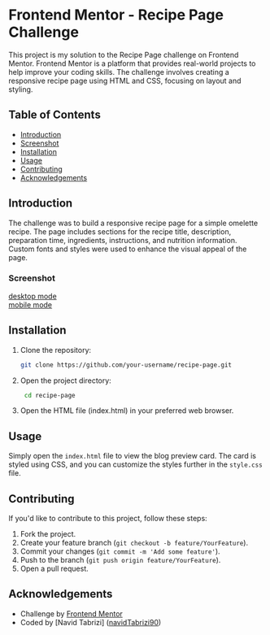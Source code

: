 # Frontend Mentor - Recipe Page Challenge

This project is my solution to the Recipe Page challenge on Frontend Mentor. Frontend Mentor is a platform that provides real-world projects to help improve your coding skills. The challenge involves creating a responsive recipe page using HTML and CSS, focusing on layout and styling.

## Table of Contents

-   [Introduction](#introduction)
-   [Screenshot](#screenshot)
-   [Installation](#installation)
-   [Usage](#usage)
-   [Contributing](#contributing)
-   [Acknowledgements](#acknowledgements)

## Introduction

The challenge was to build a responsive recipe page for a simple omelette recipe. The page includes sections for the recipe title, description, preparation time, ingredients, instructions, and nutrition information. Custom fonts and styles were used to enhance the visual appeal of the page.

### Screenshot

[desktop mode ](./assets/screenshots/desktop-mode.png)\
[mobile mode](./assets/screenshots/mobile-mode.png)

## Installation

1. Clone the repository:

    ```bash
    git clone https://github.com/your-username/recipe-page.git

    ```

2. Open the project directory:
    ```bash
     cd recipe-page
    ```
3. Open the HTML file (index.html) in your preferred web browser.

## Usage

Simply open the `index.html` file to view the blog preview card. The card is styled using CSS, and you can customize the styles further in the `style.css` file.

## Contributing

If you'd like to contribute to this project, follow these steps:

1. Fork the project.
2. Create your feature branch (`git checkout -b feature/YourFeature`).
3. Commit your changes (`git commit -m 'Add some feature'`).
4. Push to the branch (`git push origin feature/YourFeature`).
5. Open a pull request.

## Acknowledgements

-   Challenge by [Frontend Mentor](https://www.frontendmentor.io?ref=challenge)
-   Coded by [Navid Tabrizi] ([navidTabrizi90](https://github.com/navidTabrizi90))

